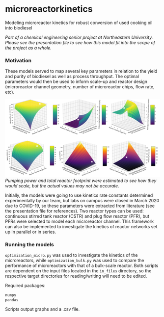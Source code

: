 # microreactorkinetics
Modeling microreactor kinetics for robust conversion of used cooking oil into biodiesel

*Part of a chemical engineering senior project at Northeastern University. Please see the presentation file to see how this model fit into the scope of the project as a whole.*

### Motivation
These models served to map several key parameters in relation to the yield and purity of biodiesel as well as process throughput. The optimal parameters would then be used to inform scale-up and reactor design (microreactor channel geometry, number of microreactor chips, flow rate, etc).

![Alt Text](summary.png)
*Pumping power and total reactor footprint were estimated to see how they would scale, but the actual values may not be accurate.*

Initially, the models were going to use kinetics rate constants determined experimentally by our team, but labs on campus were closed in March 2020 due to COVID-19, so these parameters were extracted from literature (see the presentation file for references). Two reactor types can be used: continuous stirred tank reactor (CSTR) and plug flow reactor (PFR), but PFRs were selected to model each microreactor channel. This framework can also be implemented to investigate the kinetics of reactor networks set up in parallel or in series.

### Running the models
`optimization_micro.py` was used to investigate the kinetics of the microreactors, while `optimization_bulk.py` was used to compare the performance of microreactors with that of a bulk-scale reactor. Both scripts are dependent on the input files located in the `in_files` directory, so the respective target directories for reading/writing will need to be edited.

Required packages:
```
numpy
pandas
```
Scripts output graphs and a .csv file.
